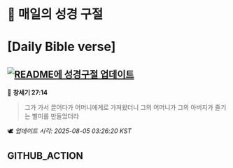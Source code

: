 # 🙏 매일의 성경 구절
# [Daily Bible verse]
## [![README에 성경구절 업데이트](https://github.com/DONGSUKA/first_test/actions/workflows/update-readme-bible.yml/badge.svg)](https://github.com/DONGSUKA/first_test/actions/workflows/update-readme-bible.yml)
<!-- START_BIBLE_VERSE -->
📖 **창세기 27:14**
> 그가 가서 끌어다가 어머니에게로 가져왔더니 그의 어머니가 그의 아버지가 즐기는 별미를 만들었더라

🕊️ _업데이트 시각: 2025-08-05 03:26:20 KST_
  <!-- END_BIBLE_VERSE -->
## GITHUB_ACTION
